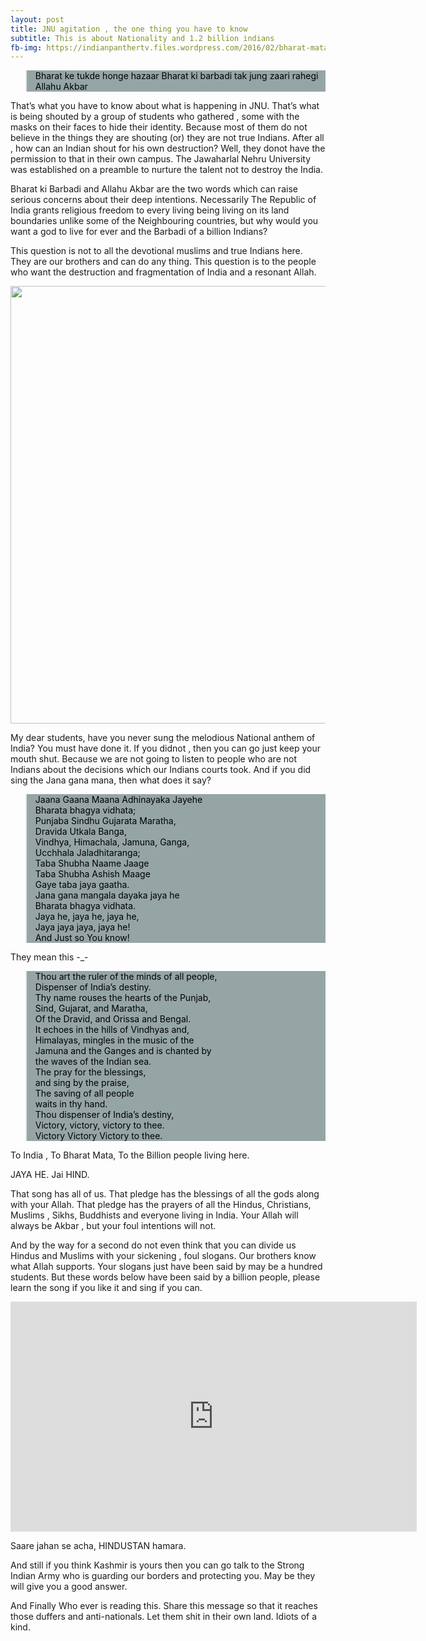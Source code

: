 ```yaml
---
layout: post
title: JNU agitation , the one thing you have to know
subtitle: This is about Nationality and 1.2 billion indians
fb-img: https://indianpanthertv.files.wordpress.com/2016/02/bharat-mata-small.png
---
```


<blockquote style="color:black;background-color:#95a5a6">Bharat ke tukde honge hazaar  
Bharat ki barbadi tak jung zaari rahegi  
Allahu Akbar  
</blockquote>

That’s what you have to know about what is happening in JNU. That’s what is being shouted by a group of students who gathered , some with the masks on their faces to hide their identity. Because most of them do not believe in the things they are shouting (or) they are not true Indians. After all , how can an Indian shout for his own destruction? Well, they donot have the permission to that in their own campus. The Jawaharlal Nehru University was established on a preamble to nurture the talent not to destroy the India.

Bharat ki Barbadi and Allahu Akbar are the two words which can raise serious concerns about their deep intentions. Necessarily The Republic of India grants religious freedom to every living being living on its land boundaries unlike some of the Neighbouring countries, but why would you want a god to live for ever and the Barbadi of a billion Indians?

This question is not to all the devotional muslims and true Indians here. They are our brothers and can do any thing. This question is to the people who want the destruction and fragmentation of India and a resonant Allah.

<img src="http://i.dailymail.co.uk/i/pix/2016/02/09/22/3108BF4400000578-0-image-a-4_1455057525344.jpg" width="700" class="img img-responsive" />

My dear students, have you never sung the melodious National anthem of India?
You must have done it. If you didnot , then you can go just keep your mouth shut. Because we are not going to listen to people who are not Indians about the decisions which our Indians courts took. And if you did sing the Jana gana mana, then what does it say?

<blockquote style="color:black;background-color:#95a5a6">Jaana Gaana Maana Adhinayaka Jayehe<br/>
Bharata bhagya vidhata;<br/>  
Punjaba Sindhu Gujarata Maratha,<br/>  
Dravida Utkala Banga,<br/>  
Vindhya, Himachala, Jamuna, Ganga,<br/>    
Ucchhala Jaladhitaranga;<br/>  
Taba Shubha Naame Jaage<br/>  
Taba Shubha Ashish Maage<br/>  
Gaye taba jaya gaatha.<br/>  
Jana gana mangala dayaka jaya he<br/>  
Bharata bhagya vidhata.<br/>  
Jaya he, jaya he, jaya he,<br/>  
Jaya jaya jaya, jaya he!<br/>  
And Just so You know!</blockquote>
They mean this -_-  

<blockquote style="color:black;background-color:#95a5a6"> Thou art the ruler of the minds of all people,<br/>  
Dispenser of India’s destiny.<br/>  
Thy name rouses the hearts of the Punjab,<br/>  
Sind, Gujarat, and Maratha,<br/>  
Of the Dravid, and Orissa and Bengal.<br/>  
It echoes in the hills of Vindhyas and,<br/>  
Himalayas, mingles in the music of the<br/>  
Jamuna and the Ganges and is chanted by<br/>  
the waves of the Indian sea.<br/>  
The pray for the blessings,<br/>  
and sing by the praise,<br/>  
The saving of all people<br/>  
waits in thy hand.<br/>  
Thou dispenser of India’s destiny,<br/>  
Victory, victory, victory to thee.<br/>  
Victory Victory Victory to thee. </blockquote>
To India , To Bharat Mata, To the Billion people living here.  

JAYA HE. Jai HIND.

That song has all of us. That pledge has the blessings of all the gods along with your Allah. That pledge has the prayers of all the Hindus, Christians, Muslims , Sikhs, Buddhists and everyone living in India. Your Allah will always be Akbar , but your foul intentions will not.

And by the way for a second do not even think that you can divide us Hindus and Muslims with your sickening , foul slogans. Our brothers know what Allah supports. Your slogans just have been said by may be a hundred students. But these words below have been said by a billion people, please learn the song if you like it and sing if you can.

 <iframe width="650" height="368" src="https://www.youtube.com/embed/k4ODTGGSQlQ" frameborder="0" allowfullscreen></iframe>
 

Saare jahan se acha, HINDUSTAN hamara.

And still if you think Kashmir is yours then you can go talk to the Strong Indian Army who is guarding our borders and protecting you. May be they will give you a good answer.

And Finally  Who ever is reading this. Share this message so that it reaches those duffers and anti-nationals. Let them shit in their own land. Idiots of a kind.